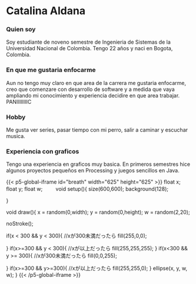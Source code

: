 # Catalina Aldana
### Quien soy
Soy estudiante de noveno semestre de Ingenieria de Sistemas de la Universidad Nacional de Colombia. Tengo 22 años y naci en Bogota, Colombia. 
### En que me gustaria enfocarme
Aun no tengo muy claro en que area de la carrera me gustaria enfocarme, creo que comenzare con desarrollo de software y a medida que vaya ampliando mi conocimiento y experiencia decidire en que area trabajar. PANIIIIIIIIC
### Hobby
Me gusta ver series, pasar tiempo con mi perro, salir a caminar y escuchar musica.
### Experiencia con graficos
Tengo una experiencia en graficos muy basica. En primeros semestres hice algunos proyectos pequeños en Processing y juegos sencillos en Java. 

{{< p5-global-iframe id="breath" width="625" height="625" >}}
float x;
float y;
float w;
　　
void setup(){
  size(600,600);
  background(128);
  
}

void draw(){
  x = random(0,width);
  y = random(0,height);
  w = random(2,20);
  
  noStroke();
  
  if(x < 300 && y < 300){
    //xが300未満だったら
    fill(255,0,0);
    
  }
  if(x>=300 && y < 300){
    //xが以上だったら
    fill(255,255,255);
  }
	if(x<300 && y >= 300){
    //xが300未満だったら
    fill(0,0,255);
    
  }
  if(x>=300 && y>=300){
    //xが以上だったら
    fill(255,255,0);
  }
  ellipse(x, y, w, w);
}
{{< /p5-global-iframe >}}